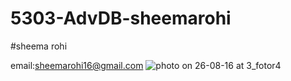 # 5303-AdvDB-sheemarohi

#sheema rohi

email:sheemarohi16@gmail.com
![photo on 26-08-16 at 3_fotor4](https://cloud.githubusercontent.com/assets/16812055/18100275/db6199e6-6eaf-11e6-8cab-5afcdcace87c.jpg)

